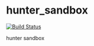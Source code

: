 # hunter_sandbox

[![Build Status](https://travis-ci.org/headupinclouds/hunter_sandbox.svg?branch=master)](https://travis-ci.org/headupinclouds/hunter_sandbox)

hunter sandbox
